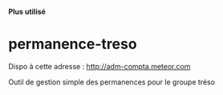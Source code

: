 **Plus utilisé**

# permanence-treso

Dispo à cette adresse : http://adm-compta.meteor.com

Outil de gestion simple des permanences pour le groupe tréso
